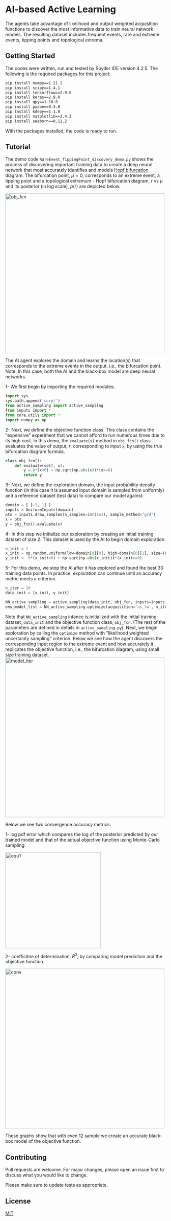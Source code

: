 # AI-based Active Learning
The agents take advantage of likelihood and output weighted acquisition functions to discover the most informative data to train neural network models. The resulting dataset includes frequent events, rare and extreme events, tipping points and topological extrema. 

## Getting Started
The codes were written, run and tested by Spyder IDE version 4.2.5.
The following is the required packages for this project:
```bash
pip install numpy==1.21.2
pip install scipy==1.4.1
pip install tensorflow==2.9.0
pip install keras==2.9.0
pip install gpy==1.10.0
pip install pydoe==0.3.8
pip install kdepy==1.1.0
pip install matplotlib==3.4.3
pip install seaborn==0.11.2
```
With the packages installed, the code is ready to run.

## Tutorial
The demo code `RareEvent_TippingPoint_discovery_demo.py` shows the process of discovering important training data to create a deep neural network that most accurately identifies and models [Hopf bifurcation](https://www.math.colostate.edu/~shipman/47/volume3b2011/M640_MunozAlicea.pdf) diagram. The bifurcation point, $\mu = 0$, corresponds to an extreme event, a tipping point and a topological extremum - Hopf bifurcation diagram, $r$ vs $\mu$ and its posterior (in log scale), $p(r)$ are depicted below. 

<img src="https://user-images.githubusercontent.com/110791799/185156764-5ebc179b-6612-4943-a1b2-fb3edb305bd9.png" alt="obj_fcn" width="500"/>

The AI agent explores the domain and learns the location(s) that corresponds to the extreme events in the output, i.e., the bifurcation point. 
Note: In this case, both the AI and the black-box model are deep neural networks.

1- We first begin by importing the required modules:
```py
import sys
sys.path.append('core/')
from active_sampling import active_sampling
from inputs import *
from core.utils import *
import numpy as np
```
2- Next, we define the objective function class. This class contains the "expensive" experiment that we cannot afford to run numerous times due to its high cost. In this demo, the `evaluate(x)` method in `obj_fcn()` class evaluates the value of output, $r$, corresponding to input `x`, by using the true bifurcation diagram formula. 
```py
class obj_fcn():
    def evaluate(self, x):
        y = 0*(x<0) + np.sqrt(np.abs(x))*(x>=0)
        return y
```

3- Next, we define the exploration domain, the input probability density function (in this case it is assumed input domain is sampled from uniformly) and a reference dataset (test data) to compare our model against:
```py
domain = [ [-1, 1] ]
inputs = UniformInputs(domain)
pts = inputs.draw_samples(n_samples=int(1e3), sample_method="grd")
x = pts
y = obj_fcn().evaluate(x)
```

4- In this step we initialize our exploration by creating an initial training dataset of size 2. This dataset is used by the AI to begin domain exploration.
```py
n_init = 2
x_init = np.random.uniform(low=domain[0][0], high=domain[0][1], size=(n_init,1))
y_init =  0*(x_init<0) + np.sqrt(np.abs(x_init))*(x_init>=0)
```

5- For this demo, we stop the AI after it has explored and found the best 30 training data points. In practice, exploration can continue until an accuracy metric meets a criterion.
```py
n_iter = 30
data_init = [x_init, y_init]

NN_active_sampling = active_sampling(data_init, obj_fcn, inputs=inputs, epochs=1500, batch_size=1)
ens_model_list = NN_active_sampling.optimize(acquisition='us_lw', n_iter=n_iter)
```
Note that `NN_active_sampling` intance is initialized with the initial training dataset, `data_init` and the objective function class, `obj_fcn`. (The rest of the parameters are defined in details in `active_sampling.py`). Next, we begin exploration by calling the `optimize` method with "likelihood weighted uncertainty sampling" criterion. Below we see how the agent discovers the corresponding input region to the extreme event and how accurately it replicates the objective function, i.e., the bifurcation diagram, using small size training dataset. 
<img src="https://user-images.githubusercontent.com/110791799/185178026-7fad2c7f-c25d-4a3a-a96d-c0d859bdd3c3.gif" alt="model_iter" width="500"/>

Below we see two convergence accuracy metrics:
  
  1- log pdf error which compares the log of the posterior predicted by our trained model and that of the actual objective function using Monte-Carlo sampling:

<img src="https://user-images.githubusercontent.com/110791799/185176409-7e8d3751-1027-41ae-8618-86f96f408c23.png" alt="equ1" width="300"/>
    
  2- coefficitne of determination, $R^2$, by comparing model prediction and the objective function.

<img src="https://user-images.githubusercontent.com/110791799/185178193-919b8fdb-9231-4f44-a231-4d5530d68815.png" alt="conv" width="500"/>

These graphs show that with even 12 sample we create an accurate black-box model of the objective function.

## Contributing
Pull requests are welcome. For major changes, please open an issue first to discuss what you would like to change.

Please make sure to update tests as appropriate.

## License
[MIT](https://choosealicense.com/licenses/mit/)
